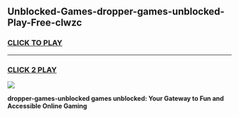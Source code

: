 
## Unblocked-Games-dropper-games-unblocked-Play-Free-clwzc
<h3>
<a href="https://premium76.site?title=dropper-games-unblocked&ref=09A">CLICK TO PLAY</a></h3>
<hr>

<h3>
<a href="https://premium76.site?title=dropper-games-unblocked&ref=09A">CLICK 2 PLAY</a>
  
</h3>

<a href="https://premium76.site?title=dropper-games-unblocked&ref=09A"><img src="https://clearcache.store/games.png"></a>


**dropper-games-unblocked games unblocked: Your Gateway to Fun and Accessible Online Gaming**
